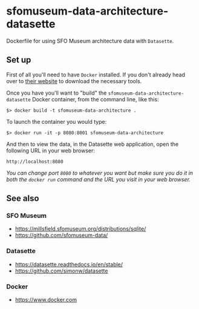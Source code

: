 # sfomuseum-data-architecture-datasette

Dockerfile for using SFO Museum architecture data with `Datasette`.

## Set up

First of all you'll need to have `Docker` installed. If you don't already head over to [their website](https://www.docker.com/products/docker-desktop) to download the necessary tools.

Once you have you'll want to "build" the `sfomuseum-data-architecture-datasette` Docker container, from the command line, like this:

```
$> docker build -t sfomuseum-data-architecture .
```

To launch the container you would type:

```
$> docker run -it -p 8080:8001 sfomuseum-data-architecture
```

And then to view the data, in the Datasette web application, open the following URL in your web browser:

```
http://localhost:8080
```

_You can change port `8080` to whatever you want but make sure you do it in both the `docker run` command and the URL you visit in your web browser._

## See also

### SFO Museum

* https://millsfield.sfomuseum.org/distributions/sqlite/
* https://github.com/sfomuseum-data/

### Datasette

* https://datasette.readthedocs.io/en/stable/
* https://github.com/simonw/datasette

### Docker

* https://www.docker.com
